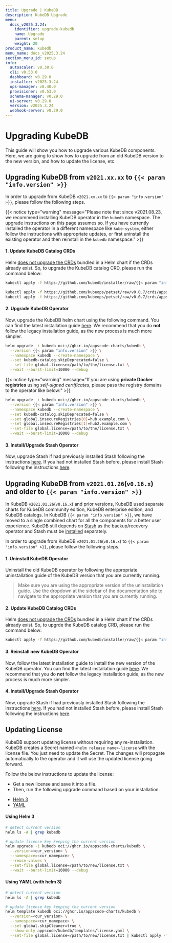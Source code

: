 ```yaml
---
title: Upgrade | KubeDB
description: KubeDB Upgrade
menu:
  docs_v2025.3.24:
    identifier: upgrade-kubedb
    name: Upgrade
    parent: setup
    weight: 20
product_name: kubedb
menu_name: docs_v2025.3.24
section_menu_id: setup
info:
  autoscaler: v0.38.0
  cli: v0.53.0
  dashboard: v0.29.0
  installer: v2025.3.24
  ops-manager: v0.40.0
  provisioner: v0.53.0
  schema-manager: v0.29.0
  ui-server: v0.29.0
  version: v2025.3.24
  webhook-server: v0.29.0
---
```


# Upgrading KubeDB

This guide will show you how to upgrade various KubeDB components. Here, we are going to show how to upgrade from an old KubeDB version to the new version, and how to update the license, etc.

## Upgrading KubeDB from `v2021.xx.xx` to `{{< param "info.version" >}}`

In order to upgrade from KubeDB `v2021.xx.xx` to `{{< param "info.version" >}}`, please follow the following steps.

{{< notice type="warning" message="Please note that since v2021.08.23, we recommend installing KubeDB operator in the `kubedb` namespace. The upgrade instructions on this page assumes so. If you have currently installed the operator in a different namespace like `kube-system`, either follow the instructions with appropriate updates, or first uninstall the existing operator and then reinstall in the `kubedb` namespace." >}}

#### 1. Update KubeDB Catalog CRDs

Helm [does not upgrade the CRDs](https://github.com/helm/helm/issues/6581) bundled in a Helm chart if the CRDs already exist. So, to upgrade the KubeDB catalog CRD, please run the command below:

```bash
kubectl apply -f https://github.com/kubedb/installer/raw/{{< param "info.version" >}}/crds/kubedb-catalog-crds.yaml

kubectl apply -f https://github.com/kubeops/petset/raw/v0.0.7/crds/apps.k8s.appscode.com_petsets.yaml --server-side --force-conflicts
kubectl apply -f https://github.com/kubeops/petset/raw/v0.0.7/crds/apps.k8s.appscode.com_placementpolicies.yaml --server-side --force-conflicts
```

#### 2. Upgrade KubeDB Operator

Now, upgrade the KubeDB helm chart using the following command. You can find the latest installation guide [here](/docs/v2025.3.24/setup/README). We recommend that you do **not** follow the legacy installation guide, as the new process is much more simpler.

```bash
helm upgrade -i kubedb oci://ghcr.io/appscode-charts/kubedb \
  --version {{< param "info.version" >}} \
  --namespace kubedb --create-namespace \
  --set kubedb-catalog.skipDeprecated=false \
  --set-file global.license=/path/to/the/license.txt \
  --wait --burst-limit=10000 --debug
```

{{< notice type="warning" message="If you are using **private Docker registries** using *self-signed certificates*, please pass the registry domains to the operator like below:" >}}

```bash
helm upgrade -i kubedb oci://ghcr.io/appscode-charts/kubedb \
  --version {{< param "info.version" >}} \
  --namespace kubedb --create-namespace \
  --set kubedb-catalog.skipDeprecated=false \
  --set global.insecureRegistries[0]=hub.example.com \
  --set global.insecureRegistries[1]=hub2.example.com \
  --set-file global.license=/path/to/the/license.txt \
  --wait --burst-limit=10000 --debug
```

#### 3. Install/Upgrade Stash Operator

Now, upgrade Stash if had previously installed Stash following the instructions [here](https://stash.run/docs/v2021.06.23/setup/upgrade/). If you had not installed Stash before, please install Stash following the instructions [here](https://stash.run/docs/v2021.06.23/setup/).


## Upgrading KubeDB from `v2021.01.26`(`v0.16.x`) and older to `{{< param "info.version" >}}`

In KubeDB `v2021.01.26`(`v0.16.x`) and prior versions, KubeDB used separate charts for KubeDB community edition, KubeDB enterprise edition, and KubeDB catalogs. In KubeDB `{{< param "info.version" >}}`, we have moved to a single combined chart for all the components for a better user experience. KubeDB still depends on [Stash](https://stash.run) as the backup/recovery operator and Stash must be [installed](https://stash.run/docs/latest/setup/) separately. 

In order to upgrade from KubeDB `v2021.01.26`(`v0.16.x`) to `{{< param "info.version" >}}`, please follow the following steps.

#### 1. Uninstall KubeDB Operator

Uninstall the old KubeDB operator by following the appropriate uninstallation guide of the KubeDB version that you are currently running.

> Make sure you are using the appropriate version of the uninstallation guide. Use the dropdown at the sidebar of the documentation site to navigate to the appropriate version that you are currently running.

#### 2. Update KubeDB Catalog CRDs

Helm [does not upgrade the CRDs](https://github.com/helm/helm/issues/6581) bundled in a Helm chart if the CRDs already exist. So, to upgrde the KubeDB catalog CRD, please run the command below:

```bash
kubectl apply -f https://github.com/kubedb/installer/raw/{{< param "info.version" >}}/crds/kubedb-catalog-crds.yaml
```

#### 3. Reinstall new KubeDB Operator

Now, follow the latest installation guide to install the new version of the KubeDB operator. You can find the latest installation guide [here](/docs/v2025.3.24/setup/README). We recommend that you do **not** follow the legacy installation guide, as the new process is much more simpler.

#### 4. Install/Upgrade Stash Operator

Now, upgrade Stash if had previously installed Stash following the instructions [here](https://stash.run/docs/latest/setup/upgrade/). If you had not installed Stash before, please install Stash following the instructions [here](https://stash.run/docs/latest/setup/).


## Updating License

KubeDB support updating license without requiring any re-installation. KubeDB creates a Secret named `<helm release name>-license` with the license file. You just need to update the Secret. The changes will propagate automatically to the operator and it will use the updated license going forward.

Follow the below instructions to update the license:

- Get a new license and save it into a file.
- Then, run the following upgrade command based on your installation.

<ul class="nav nav-tabs" id="luTabs" role="tablist">
  <li class="nav-item">
    <a class="nav-link active" id="lu-helm3-tab" data-toggle="tab" href="#lu-helm3" role="tab" aria-controls="lu-helm3" aria-selected="true">Helm 3</a>
  </li>
  <li class="nav-item">
    <a class="nav-link" id="lu-yaml-tab" data-toggle="tab" href="#lu-yaml" role="tab" aria-controls="lu-yaml" aria-selected="false">YAML</a>
  </li>
</ul>
<div class="tab-content" id="luTabContent">
  <div class="tab-pane fade show active" id="lu-helm3" role="tabpanel" aria-labelledby="lu-helm3">

#### Using Helm 3

```bash
# detect current version
helm ls -A | grep kubedb

# update license key keeping the current version
helm upgrade -i kubedb oci://ghcr.io/appscode-charts/kubedb \
  --version=<cur_version> \
  --namespace=<cur_namepace> \
  --reuse-values \
  --set-file global.license=/path/to/new/license.txt \
  --wait --burst-limit=10000 --debug
```

</div>
<div class="tab-pane fade" id="lu-yaml" role="tabpanel" aria-labelledby="lu-yaml">

#### Using YAML (with helm 3)

```bash
# detect current version
helm ls -A | grep kubedb

# update license key keeping the current version
helm template kubedb oci://ghcr.io/appscode-charts/kubedb \
  --version=<cur_version> \
  --namespace=<cur_namepace> \
  --set global.skipCleaner=true \
  --show-only appscode/kubedb/templates/license.yaml \
  --set-file global.license=/path/to/new/license.txt | kubectl apply -f -
```

</div>
</div>
